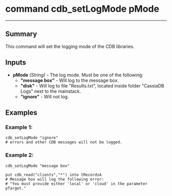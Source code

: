 # command cdb_setLogMode pMode
---

## Summary
This command will set the logging mode of the CDB libraries.

## Inputs
* **pMode** *(String)* - The log mode. Must be one of the following:
	* **"message box"** - Will log to the message box.
	* **"disk"** - Will log to file "Results.txt", located inside folder "CassiaDB Logs" next to the mainstack.
	* **"ignore"** - Will not log.

## Examples
### Example 1:
```livecodeserver
cdb_setLogMode "ignore"
# errors and other CDB messages will not be logged.
```
### Example 2:
```livecodeserver
cdb_setLogMode "message box"

put cdb_read("clients","*") into tRecordsA
# Message box will log the following error:
# "You must provide either 'local' or 'cloud' in the parameter pTarget."

``` 